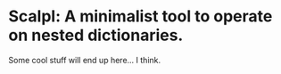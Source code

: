 # Scalpl: A minimalist tool to operate on nested dictionaries.

Some cool stuff will end up here... I think.
